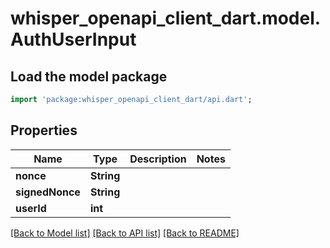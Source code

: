 # whisper_openapi_client_dart.model.AuthUserInput

## Load the model package
```dart
import 'package:whisper_openapi_client_dart/api.dart';
```

## Properties
Name | Type | Description | Notes
------------ | ------------- | ------------- | -------------
**nonce** | **String** |  | 
**signedNonce** | **String** |  | 
**userId** | **int** |  | 

[[Back to Model list]](../README.md#documentation-for-models) [[Back to API list]](../README.md#documentation-for-api-endpoints) [[Back to README]](../README.md)


